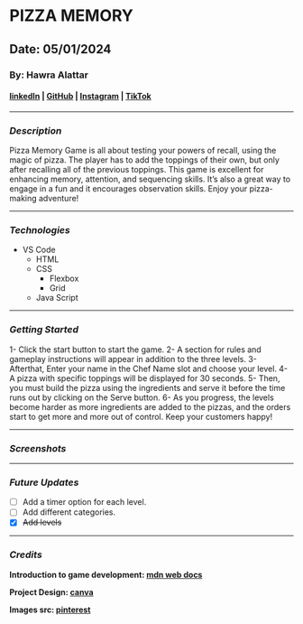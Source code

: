 # PIZZA MEMORY

## Date: 05/01/2024

### By: Hawra Alattar

#### [linkedIn](http://www.linkedin.com/in/hawraalattar) | [GitHub](https://github.com/hawraalattar) | [Instagram](https://www.instagram.com/hawraalattar?igsh=YmVtdzNsdTF3YTgy&utm_source=qr) | [TikTok](https://www.tiktok.com/@aarrwah?_t=8kirmGnTY3N&_r=1)

---

### **_Description_**

Pizza Memory Game is all about testing your powers of recall, using the magic of pizza. The player has to add the toppings of their own, but only after recalling all of the previous toppings. This game is excellent for enhancing memory, attention, and sequencing skills. It’s also a great way to engage in a fun and it encourages observation skills. Enjoy your pizza-making adventure!

---

### **_Technologies_**

- VS Code
  - HTML
  - CSS
    - Flexbox
    - Grid
  - Java Script

---

### **_Getting Started_**

1- Click the start button to start the game.
2- A section for rules and gameplay instructions will appear in addition to the three levels.
3- Afterthat, Enter your name in the Chef Name slot and choose your level.
4- A pizza with specific toppings will be displayed for 30 seconds.
5- Then, you must build the pizza using the ingredients and serve it before the time runs out by clicking on the Serve button.
6- As you progress, the levels become harder as more ingredients are added to the pizzas, and the orders start to get more and more out of control. Keep your customers happy!

---

### **_Screenshots_**

---

### **_Future Updates_**

- [ ] Add a timer option for each level.
- [ ] Add different categories.
- [x] ~~Add levels~~

---

### **_Credits_**

**Introduction to game development: [mdn web docs](https://developer.mozilla.org/en-US/docs/Games/Introduction)**

**Project Design: [canva](https://www.bing.com/ck/a?!&&p=979421aae2d89ea2JmltdHM9MTcxNDYwODAwMCZpZ3VpZD0zYTE5Y2MyMS01M2M3LTY5YjctMjkzOC1kODQ5NTI2OTY4NmQmaW5zaWQ9NTIwMA&ptn=3&ver=2&hsh=3&fclid=3a19cc21-53c7-69b7-2938-d8495269686d&psq=canva&u=a1aHR0cHM6Ly93d3cuY2FudmEuY29tLw&ntb=1)**

**Images src: [pinterest](https://www.bing.com/ck/a?!&&p=09a128c159d8a1caJmltdHM9MTcxNDYwODAwMCZpZ3VpZD0zYTE5Y2MyMS01M2M3LTY5YjctMjkzOC1kODQ5NTI2OTY4NmQmaW5zaWQ9NTIwNg&ptn=3&ver=2&hsh=3&fclid=3a19cc21-53c7-69b7-2938-d8495269686d&psq=pinterest&u=a1aHR0cHM6Ly93d3cucGludGVyZXN0LmNvbS8&ntb=1)**
